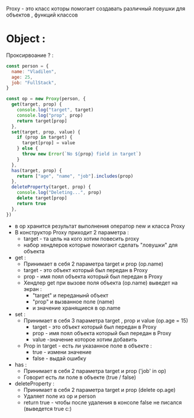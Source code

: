 Proxy - это класс которы помогает создавать различный ловушки для объектов , функций классов

# Object :

Проксирвоание ? :

```javascript
const person = {
  name: "Vladilen",
  age: 25,
  job: "FullStack",
}

const op = new Proxy(person, {
  get(target, prop) {
    console.log("target", target)
    console.log("prop", prop)
    return target[prop]
  },
  set(target, prop, value) {
    if (prop in target) {
      target[prop] = value
    } else {
      throw new Error(`No ${prop} field in target`)
    }
  },
  has(target, prop) {
    return ["age", "name", "job"].includes(prop)
  },
  deleteProperty(target, prop) {
    console.log("Deleting...", prop)
    delete target[prop]
    return true
  },
})
```

- в op хранится результат выполнения оператор new и класса Proxy
- В конструктор Proxy приходит 2 параметра :
  - target - та цель на кого хотим повесить proxy
  - набор хендлеров которые помогают сделать "ловушки" для объекта
- get :
  - Принимает в себя 2 параметра target и prop (op.name)
  - target - это объект который был передан в Proxy
  - prop - имя поял объекта который был передан в Proxy
  - Хендлер get при вызове поля объекта (op.name) выведет на экран :
    - "target" и переданынй объект
    - "prop" и вызванное поле (name)
    - и значение хранящиеся в op.name
- set :
  - Принимает в себя 3 параметра target , prop и value (op.age = 15)
    - target - это объект который был передан в Proxy
    - prop - имя поял объекта который был передан в Proxy
    - value -значение которое хотим добавить
  - Prop in target - есть ли указанное поле в объекте :
    - true - измени значение
    - false - выдай ошибку
- has :
  - Принимает в себя 2 параметра target и prop ('job' in op)
  - Говорит есть ли поле в объекте (true / false)
- deleteProperty :
  - Принимает в себя 2 параметра target и prop (delete op.age)
  - Удаляет поле из op и person
  - return true - чтобы после удаления в консоле false не писался (выведется true c:)
